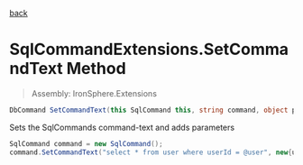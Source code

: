 ﻿

[back](/IronSphere.Extensions/types/SqlCommandExtensions)

# SqlCommandExtensions.SetCommandText Method

> Assembly: IronSphere.Extensions

```csharp
DbCommand SetCommandText(this SqlCommand this, string command, object parameters)
```

Sets the SqlCommands command-text and adds parameters

```csharp
SqlCommand command = new SqlCommand();
command.SetCommandText("select * from user where userId = @user", new{user="admin"});
``` 